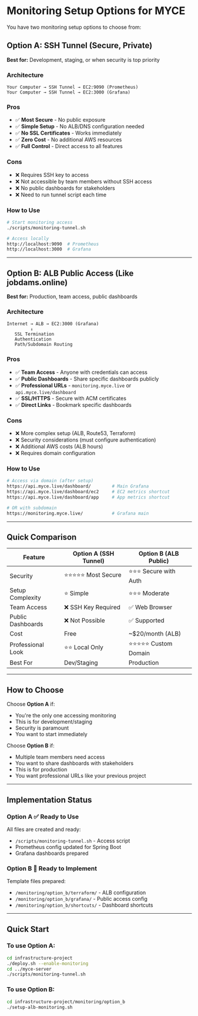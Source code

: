 # Monitoring Setup Options for MYCE

You have two monitoring setup options to choose from:

## Option A: SSH Tunnel (Secure, Private)
**Best for:** Development, staging, or when security is top priority

### Architecture
```
Your Computer → SSH Tunnel → EC2:9090 (Prometheus)
Your Computer → SSH Tunnel → EC2:3000 (Grafana)
```

### Pros
- ✅ **Most Secure** - No public exposure
- ✅ **Simple Setup** - No ALB/DNS configuration needed
- ✅ **No SSL Certificates** - Works immediately
- ✅ **Zero Cost** - No additional AWS resources
- ✅ **Full Control** - Direct access to all features

### Cons
- ❌ Requires SSH key to access
- ❌ Not accessible by team members without SSH access
- ❌ No public dashboards for stakeholders
- ❌ Need to run tunnel script each time

### How to Use
```bash
# Start monitoring access
./scripts/monitoring-tunnel.sh

# Access locally
http://localhost:9090  # Prometheus
http://localhost:3000  # Grafana
```

---

## Option B: ALB Public Access (Like jobdams.online)
**Best for:** Production, team access, public dashboards

### Architecture
```
Internet → ALB → EC2:3000 (Grafana)
         ↓
   SSL Termination
   Authentication
   Path/Subdomain Routing
```

### Pros
- ✅ **Team Access** - Anyone with credentials can access
- ✅ **Public Dashboards** - Share specific dashboards publicly
- ✅ **Professional URLs** - `monitoring.myce.live` or `api.myce.live/dashboard`
- ✅ **SSL/HTTPS** - Secure with ACM certificates
- ✅ **Direct Links** - Bookmark specific dashboards

### Cons
- ❌ More complex setup (ALB, Route53, Terraform)
- ❌ Security considerations (must configure authentication)
- ❌ Additional AWS costs (ALB hours)
- ❌ Requires domain configuration

### How to Use
```bash
# Access via domain (after setup)
https://api.myce.live/dashboard/        # Main Grafana
https://api.myce.live/dashboard/ec2     # EC2 metrics shortcut
https://api.myce.live/dashboard/app     # App metrics shortcut

# OR with subdomain
https://monitoring.myce.live/           # Grafana main
```

---

## Quick Comparison

| Feature | Option A (SSH Tunnel) | Option B (ALB Public) |
|---------|----------------------|----------------------|
| Security | ⭐⭐⭐⭐⭐ Most Secure | ⭐⭐⭐ Secure with Auth |
| Setup Complexity | ⭐ Simple | ⭐⭐⭐ Moderate |
| Team Access | ❌ SSH Key Required | ✅ Web Browser |
| Public Dashboards | ❌ Not Possible | ✅ Supported |
| Cost | Free | ~$20/month (ALB) |
| Professional Look | ⭐⭐ Local Only | ⭐⭐⭐⭐⭐ Custom Domain |
| Best For | Dev/Staging | Production |

---

## How to Choose

Choose **Option A** if:
- You're the only one accessing monitoring
- This is for development/staging
- Security is paramount
- You want to start immediately

Choose **Option B** if:
- Multiple team members need access
- You want to share dashboards with stakeholders
- This is for production
- You want professional URLs like your previous project

---

## Implementation Status

### Option A ✅ Ready to Use
All files are created and ready:
- `/scripts/monitoring-tunnel.sh` - Access script
- Prometheus config updated for Spring Boot
- Grafana dashboards prepared

### Option B 🔧 Ready to Implement
Template files prepared:
- `/monitoring/option_b/terraform/` - ALB configuration
- `/monitoring/option_b/grafana/` - Public access config
- `/monitoring/option_b/shortcuts/` - Dashboard shortcuts

---

## Quick Start

### To use Option A:
```bash
cd infrastructure-project
./deploy.sh --enable-monitoring
cd ../myce-server
./scripts/monitoring-tunnel.sh
```

### To use Option B:
```bash
cd infrastructure-project/monitoring/option_b
./setup-alb-monitoring.sh
```